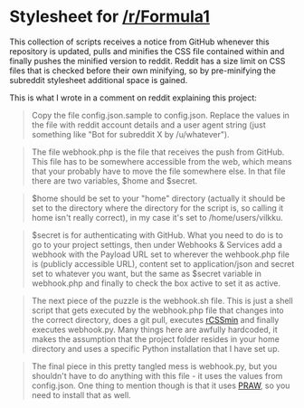 # Stylesheet for [/r/Formula1](http://www.reddit.com/r/formula1)

This collection of scripts receives a notice from GitHub whenever this repository is updated, pulls and minifies the CSS file contained within and finally pushes the minified version to reddit. Reddit has a size limit on CSS files that is checked before their own minifying, so by pre-minifying the subreddit stylesheet additional space is gained.

This is what I wrote in a comment on reddit explaining this project:

> Copy the file config.json.sample to config.json. Replace the values in the file with reddit account details and a user agent string (just something like "Bot for subreddit X by /u/whatever").

> The file webhook.php is the file that receives the push from GitHub. This file has to be somewhere accessible from the web, which means that your probably have to move the file somewhere else. In that file there are two variables, $home and $secret.

> $home should be set to your "home" directory (actually it should be set to the directory where the directory for the script is, so calling it home isn't really correct), in my case it's set to /home/users/vilkku.

> $secret is for authenticating with GitHub. What you need to do is to go to your project settings, then under Webhooks & Services add a webhook with the Payload URL set to wherever the wehbook.php file is (publicly accessible URL), content set to application/json and secret set to whatever you want, but the same as $secret variable in webhook.php and finally to check the box active to set it as active.

> The next piece of the puzzle is the webhook.sh file. This is just a shell script that gets executed by the webhook.php file that changes into the correct directory, does a git pull, executes [rCSSmin](http://opensource.perlig.de/rcssmin/) and finally executes webhook.py. Many things here are awfully hardcoded, it makes the assumption that the project folder resides in your home directory and uses a specific Python installation that I have set up.

> The final piece in this pretty tangled mess is webhook.py, but you shouldn't have to do anything with this file - it uses the values from config.json. One thing to mention though is that it uses [PRAW](https://praw.readthedocs.org/), so you need to install that as well.
